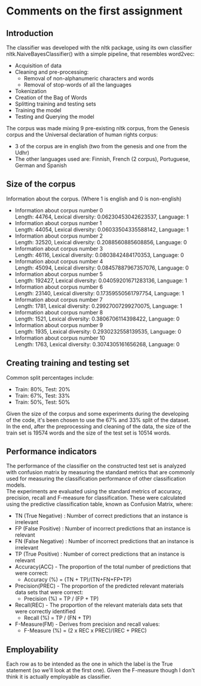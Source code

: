 # Comments on the first assignment

## Introduction

The classifier was developed with the nltk package, using its own classifier nltk.NaiveBayesClassifier() with a simple pipeline, that resembles word2vec:

- Acquisition of data
- Cleaning and pre-processing:
  - Removal of non-alphanumeric characters and words
  - Removal of stop-words of all the languages
- Tokenization
- Creation of the Bag of Words
- Splitting training and testing sets
- Training the model
- Testing and Querying the model

The corpus was made mixing 9 pre-existing nltk corpus, from the Genesis corpus and the Universal declaration of human rights corpus:

- 3 of the corpus are in english (two from the genesis and one from the Udhr)
- The other languages used are: Finnish, French (2 corpus), Portuguese, German and Spanish

## Size of the corpus

Information about the corpus.
(Where 1 is english and 0 is non-english)

- Information about corpus number 0\
 Length: 44764, Lexical diversity: 0.06230453042623537, Language: 1
- Information about corpus number 1\
 Length: 44054, Lexical diversity: 0.06033504335588142, Language: 1
- Information about corpus number 2\
 Length: 32520, Lexical diversity: 0.2088560885608856, Language: 0
- Information about corpus number 3\
 Length: 46116, Lexical diversity: 0.0803842484170353, Language: 0
- Information about corpus number 4\
 Length: 45094, Lexical diversity: 0.08457887967357076, Language: 0
- Information about corpus number 5\
 Length: 192427, Lexical diversity: 0.04059201671283136, Language: 1
- Information about corpus number 6\
 Length: 23140, Lexical diversity: 0.17359550561797754, Language: 1
- Information about corpus number 7\
 Length: 1781, Lexical diversity: 0.29927007299270075, Language: 1
- Information about corpus number 8\
 Length: 1521, Lexical diversity: 0.3806706114398422, Language: 0
- Information about corpus number 9\
 Length: 1935, Lexical diversity: 0.2930232558139535, Language: 0
- Information about corpus number 10\
 Length: 1763, Lexical diversity: 0.3074305161656268, Language: 0

## Creating training and testing set

Common split percentages include:

- Train: 80%, Test: 20%
- Train: 67%, Test: 33%
- Train: 50%, Test: 50%

Given the size of the corpus and some experiments during the developing of the code, it's been chosen to use the 67% and 33% split of the dataset.\
In the end, after the preprocessing and cleaning of the data, the size of the train set is 19574 words and the size of the test set is 10514 words.

## Performance indicators

The performance of the classifier on the constructed test set is analyzed with confusion matrix by measuring the standard
metrics that are commonly used for measuring the classification performance of other classification models.\
The experiments are evaluated using the standard metrics of accuracy, precision, recall and F-measure for classification.
These were calculated using the predictive classification table, known as Confusion Matrix, where:

- TN (True Negative) : Number of correct predictions that an instance is irrelevant
- FP (False Positive) : Number of incorrect predictions that an instance is relevant
- FN (False Negative) : Number of incorrect predictions that an instance is irrelevant
- TP (True Positive) : Number of correct predictions that an instance is relevant
- Accuracy(ACC) - The proportion of the total number of predictions that were correct:
  - Accuracy (\%) = (TN + TP)/(TN+FN+FP+TP)
- Precision(PREC) - The proportion of the predicted relevant materials data sets that were correct:
  - Precision (\%) = TP / (FP + TP)
- Recall(REC) - The proportion of the relevant materials data sets that were correctly identified
  - Recall (\%) = TP / (FN + TP)
- F-Measure(FM) - Derives from precision and recall values:
  - F-Measure (\%) = (2 x REC x PREC)/(REC + PREC)

## Employability

Each row as to be intended as the one in which the label is the True statement (so we'll look at the first one). Given the F-measure though I don't think it is actually employable as classifier.

